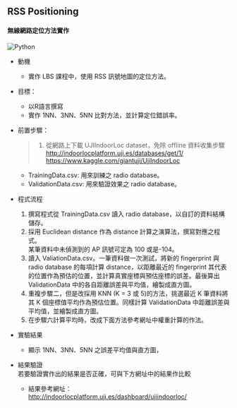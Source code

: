 ## RSS Positioning
#### 無線網路定位方法實作
![Python](https://img.shields.io/badge/Python-blue.svg?)


- 動機
  - 實作 LBS 課程中，使用 RSS 訊號地圖的定位方法。
  
- 目標：
  - 以R語言撰寫
  - 實作 1NN、3NN、5NN 比對方法，並計算定位錯誤率。

- 前置步驟：
  > 1. 從網路上下載 UJIIndoorLoc dataset，免除 offline 資料收集步驟  
    http://indoorlocplatform.uji.es/databases/get/1/  
    https://www.kaggle.com/giantuji/UjiIndoorLoc
    
    - TrainingData.csv: 用來訓練之 radio database。
    - ValidationData.csv: 用來驗證效果之 radio database。
 
 - 程式流程  
   1. 撰寫程式從 TrainingData.csv 讀入 radio database，以自訂的資料結構儲存。  
   2. 採用 Euclidean distance 作為 distance 計算之演算法，撰寫對應之程式。  
   某筆資料中未偵測到的 AP 訊號可定為 100 或是-104。  
   3. 讀入 ValiationData.csv。一筆資料做一次測試，將新的 fingerprint 與 radio database 的每項計算 distance，以距離最近的 fingerprint 其代表的位置作為預估的位置，並計算真實座標與預估座標的誤差。最後算出 ValidationData 中的各自距離誤差與平均值，繪製成直方圖。  
   4. 重複步驟二，但是改採用 KNN (K = 3 或 5)的方法，挑選最近 K 筆資料將其 K 個座標值平均作為預估位置。同樣計算 ValidationData 中距離誤差與平均值，並繪製成直方圖。  
   5. 在步驟六計算平均時，改成下面方法參考網址中權重計算的作法。
 
 
- 實驗結果
  - 顯示 1NN、3NN、5NN 之誤差平均值與直方圖，

- 結果驗證  
  若要驗證實作出的結果是否正確，可與下方網址中的結果作比較
  - 結果參考網址：http://indoorlocplatform.uji.es/dashboard/ujiindoorloc/
